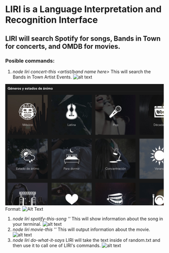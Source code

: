 # LIRI is a Language Interpretation and Recognition Interface
## LIRI will search Spotify for songs, Bands in Town for concerts, and OMDB for movies.

### Posible commands:
1. *node liri concert-this <artist/band name here>* This will search the Bands in Town Artist Events.
![alt text](http://url/to/img1.png)

![GitHub Logo](img1.png)
Format: ![Alt Text](url)

1. *node liri spotify-this-song '<song name here>'* This will show information about the song in your terminal.
![alt text](http://url/to/img2.png)    
1. *node liri movie-this '<movie name here>'* This will output information about the movie.
![alt text](http://url/to/img3.png)
1. *node liri do-what-it-says* LIRI will take the text inside of random.txt and then use it to call one of LIRI's commands.
![alt text](http://url/to/img4.png)